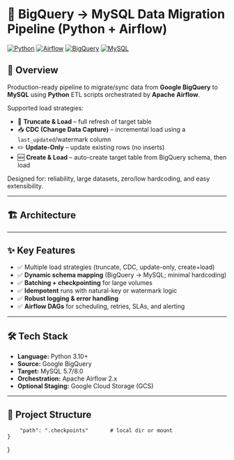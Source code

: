 # 🚀 BigQuery → MySQL Data Migration Pipeline (Python + Airflow)

[![Python](https://img.shields.io/badge/Python-3.10+-blue.svg)](#)
[![Airflow](https://img.shields.io/badge/Apache%20Airflow-Orchestration-orange.svg)](#)
[![BigQuery](https://img.shields.io/badge/Google-BigQuery-4285F4.svg)](#)
[![MySQL](https://img.shields.io/badge/MySQL-Target-4479A1.svg)](#)

## 📌 Overview
Production-ready pipeline to migrate/sync data from **Google BigQuery** to **MySQL** using **Python** ETL scripts orchestrated by **Apache Airflow**.

Supported load strategies:
- 🔄 **Truncate & Load** – full refresh of target table
- 📥 **CDC (Change Data Capture)** – incremental load using a `last_updated`/watermark column
- ✏️ **Update-Only** – update existing rows (no inserts)
- 🆕 **Create & Load** – auto-create target table from BigQuery schema, then load

Designed for: reliability, large datasets, zero/low hardcoding, and easy extensibility.

---

## 🏗️ Architecture


---

## ✨ Key Features
- ✅ Multiple load strategies (truncate, CDC, update-only, create+load)
- ✅ **Dynamic schema mapping** (BigQuery → MySQL; minimal hardcoding)
- ✅ **Batching + checkpointing** for large volumes
- ✅ **Idempotent** runs with natural-key or watermark logic
- ✅ **Robust logging & error handling**
- ✅ **Airflow DAGs** for scheduling, retries, SLAs, and alerting

---

## 🛠️ Tech Stack
- **Language:** Python 3.10+
- **Source:** Google BigQuery
- **Target:** MySQL 5.7/8.0
- **Orchestration:** Apache Airflow 2.x
- **Optional Staging:** Google Cloud Storage (GCS)

---

## 📂 Project Structure


        "path": ".checkpoints"       # local dir or mount
    }
}

